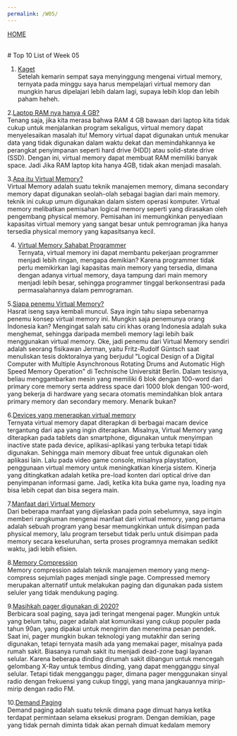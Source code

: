 ```yaml
---
permalink: /W05/
---
```

[HOME](../)

<br>
# Top 10 List of Week 05

1. [Kaget](https://akbarrafs.github.io/os202/W04/)<br>
Setelah kemarin sempat saya menyinggung mengenai virtual memory, ternyata pada minggu saya harus mempelajari virtual memory dan mungkin harus dipelajari lebih dalam lagi, supaya lebih klop dan lebih paham heheh.

2.[Laptop RAM nya hanya 4 GB?](https://searchstorage.techtarget.com/definition/virtual-memory)<br>
Tenang saja, jika kita merasa bahwa RAM 4 GB bawaan dari laptop kita tidak cukup untuk menjalankan program sekaligus, virtual memory dapat menyelesaikan masalah itu! Memory virtual dapat digunakan untuk menukar data yang tidak digunakan dalam waktu dekat dan memindahkannya ke perangkat penyimpanan seperti hard drive (HDD) atau solid-state drive (SSD). Dengan ini, virtual memory dapat membuat RAM memiliki banyak space. Jadi Jika RAM laptop kita hanya 4GB, tidak akan menjadi masalah.

3.[Apa itu Virtual Memory?](https://searchstorage.techtarget.com/definition/virtual-memory)<br>
Virtual Memory adalah suatu teknik manajemen memory, dimana secondary memory dapat digunakan seolah-olah sebagai bagian dari main memory. teknik ini cukup umum digunakan dalam sistem operasi komputer. Virtual memory melibatkan pemisahan logical memory seperti yang dirasakan oleh pengembang physical memory. Pemisahan ini memungkinkan penyediaan kapasitas virtual memory yang sangat besar untuk pemrograman jika hanya tersedia physical memory yang kapasitsanya kecil.

4. [Virtual Memory Sahabat Programmer](https://www.academia.edu/42880365/Operating_System_Concepts_10th_Edition)<br>
Ternyata, virtual memory ini dapat membantu pekerjaan programmer menjadi lebih ringan, mengapa demikian? Karena programmer tidak perlu memikirkan lagi kapasitas main memory yang tersedia, dimana dengan adanya virtual memory, daya tampung dari  main memory menjadi lebih besar, sehingga programmer tinggal berkonsentrasi pada permasalahannya dalam pemrograman.

5.[Siapa penemu Virtual Memory?](https://networkencyclopedia.com/virtual-memory/)<br>
Hasrat iseng saya kembali muncul. Saya ingin tahu siapa sebenarnya penemu konsep virtual memory ini. Mungkin saja penemunya orang Indonesia kan? Mengingat salah satu ciri khas orang Indonesia adalah suka menghemat, sehingga daripada membeli memory lagi lebih baik menggunakan virtual memory. Oke, jadi penemu dari Virtual Memory sendiri adalah seorang fisikawan Jerman, yaitu Fritz-Rudolf Güntsch saat menuliskan tesis doktoralnya yang berjudul "Logical Design of a Digital Computer with Multiple Asynchronous Rotating Drums and Automatic High Speed Memory Operation" di Technische Universität Berlin. Dalam tesisnya, beliau menggambarkan mesin yang memiliki 6 blok dengan 100-word dari primary core memory serta address space dari 1000 blok dengan 100-word, yang bekerja di hardware yang secara otomatis memindahkan blok antara primary memory dan secondary memory. Menarik bukan?

6.[Devices yang menerapkan virtual memory](https://classroom.synonym.com/devices-use-virtual-memory-16358.html)<br>
Ternyata virtual memory dapat diterapkan di berbagai macam device tergantung dari apa yang ingin diterapkan. Misalnya, Virtual Memory yang diterapkan pada tablets dan smartphone, digunakan untuk menyimpan inactive state pada device, aplikasi-aplikasi yang terbuka tetapi tidak digunakan. Sehingga main memory dibuat free untuk digunakan oleh aplikasi lain. Lalu pada video game console, misalnya playstation, penggunaan virtual memory untuk meningkatkan kinerja sistem. Kinerja yang ditingkatkan adalah ketika pre-load konten dari optical drive dan penyimpanan informasi game. Jadi, ketika kita buka game nya, loading nya bisa lebih cepat dan bisa segera main.

7.[Manfaat dari Virtual Memory](https://www.academia.edu/42880365/Operating_System_Concepts_10th_Edition)<br>
Dari beberapa manfaat yang dijelaskan pada poin sebelumnya, saya ingin memberi rangkuman mengenai manfaat dari virtual memory, yang pertama adalah sebuah program yang besar memungkinkan untuk disimpan pada physical memory, lalu program tersebut tidak perlu untuk disimpan pada memory secara keseluruhan, serta proses programnya memakan sedikit waktu, jadi lebih efisien.

8.[Memory Compression](https://www.academia.edu/42880365/Operating_System_Concepts_10th_Edition)<br>
Memory compression adalah teknik manajemen memory yang meng-compress sejumlah pages menjadi single page. Compressed memory merupakan alternatif untuk melakukan paging dan digunakan pada sistem seluler yang tidak mendukung paging.

9.[Masihkah pager digunakan di 2020?](https://www.thehealthy.com/healthcare/doctors/hospital-pagers/)<br>
Berbicara soal paging, saya jadi teringat mengenai pager. Mungkin untuk yang belum tahu, pager adalah alat komunikasi yang cukup populer pada tahun 90an, yang dipakai untuk mengirim dan menerima pesan pendek. Saat ini, pager mungkin bukan teknologi yang mutakhir dan sering digunakan, tetapi ternyata masih ada yang memakai pager, misalnya pada rumah sakit. Biasanya rumah sakit itu menjadi dead-zone bagi layanan selular. Karena beberapa dinding dirumah sakit dibangun untuk mencegah gelombang X-Ray untuk tembus dinding, yang dapat mengganggu sinyal selular. Tetapi tidak mengganggu pager, dimana pager menggunakan sinyal radio dengan frekuensi yang cukup tinggi, yang mana jangkauannya mirip-mirip dengan radio FM.

10.[Demand Paging](https://www.academia.edu/42880365/Operating_System_Concepts_10th_Edition)<br>
Demand paging adalah suatu teknik dimana page dimuat hanya ketika terdapat permintaan selama eksekusi program. Dengan demikian, page yang tidak pernah diminta tidak akan pernah dimuat kedalam memory
